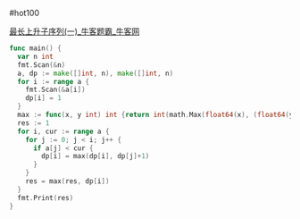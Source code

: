 #hot100 

[最长上升子序列(一)_牛客题霸_牛客网](https://www.nowcoder.com/practice/5f65ccbb025240bd8458eb6479c2612e?tpId=308&tqId=2357994&sourceUrl=%2Fexam%2Foj%3Fpage%3D1%26tab%3D%25E7%25AE%2597%25E6%25B3%2595%25E7%25AF%2587%26topicId%3D308)
```go
func main() {
  var n int
  fmt.Scan(&n)
  a, dp := make([]int, n), make([]int, n)
  for i := range a {
    fmt.Scan(&a[i])
    dp[i] = 1
  }
  max := func(x, y int) int {return int(math.Max(float64(x), (float64(y))))}
  res := 1
  for i, cur := range a {
    for j := 0; j < i; j++ {
      if a[j] < cur {
        dp[i] = max(dp[i], dp[j]+1)
      }
    }
    res = max(res, dp[i])
  }
  fmt.Print(res)
}
```

